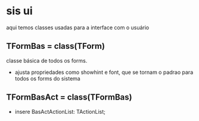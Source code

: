 # sis ui

aqui temos classes usadas para a interface com o usuário

## TFormBas = class(TForm)

classe básica de todos os forms.

- ajusta propriedades como showhint e font, que se tornam o padrao para todos os forms do sistema

## TFormBasAct = class(TFormBas)

- insere BasActActionList: TActionList;

